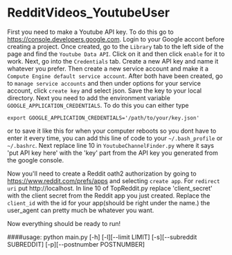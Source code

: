 # RedditVideos_YoutubeUser
First you need to make a Youtube API key. To do this go to https://console.developers.google.com. Login to your Google accont before creating a project.
Once created, go to the `Library` tab to the left side of the page and find the `Youtube Data API`. Click on it and then click `enable` for it to work.
Next, go into the `Credentials` tab. Create a new API key and name it whatever you prefer. Then create a new service account and make it a `Compute Engine default service account`.
After both have been created, go to `manage service accounts` and then under options for your service account, click `create key` and select json.
Save the key to your local directory. Next you need to add the environment variable `GOOGLE_APPLICATION_CREDENTIALS`. To do this you can either type 
```
export GOOGLE_APPLICATION_CREDENTIALS='/path/to/your/key.json'
```
or to save it like this for when your computer reboots so you dont have to enter it every time, you can add this line of code to your `~/.bash_profile` or `~/.bashrc`.
Next replace line 10 in `YoutubeChannelFinder.py` where it says 'put API key here' with the 'key' part from the API key you generated from the google console. 

Now you'll need to create a Reddit oath2 authorization by going to https://www.reddit.com/prefs/apps and selecting `create app`. For `redirect uri` put http://localhost.
In line 10 of TopReddit.py replace 'client_secret' with the client secret from the Reddit app you just created. Replace the `client_id` with the id for your app(should be right under the name.)
the user_agent can pretty much be whatever you want.

Now everything should be ready to run!

####usage: python main.py [-h] [-l][--limit LIMIT] [-s][--subreddit SUBREDDIT] [-p][--postnumber POSTNUMBER]
